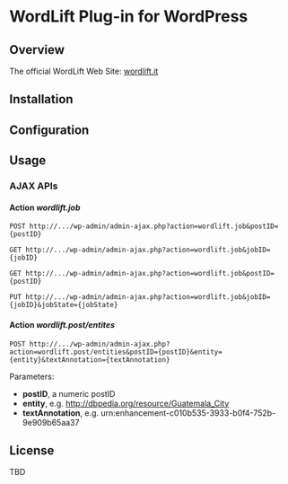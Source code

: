 WordLift Plug-in for WordPress
==============================

## Overview

The official WordLift Web Site: [wordlift.it](http://wordlift.it)

## Installation

## Configuration

## Usage

### AJAX APIs

#### Action *wordlift.job*

```
POST http://.../wp-admin/admin-ajax.php?action=wordlift.job&postID={postID}

GET http://.../wp-admin/admin-ajax.php?action=wordlift.job&jobID={jobID}

GET http://.../wp-admin/admin-ajax.php?action=wordlift.job&postID={postID}

PUT http://.../wp-admin/admin-ajax.php?action=wordlift.job&jobID={jobID}&jobState={jobState}
```

#### Action *wordlift.post/entites*

```
POST http://.../wp-admin/admin-ajax.php?action=wordlift.post/entities&postID={postID}&entity={entity}&textAnnotation={textAnnotation}
```

Parameters:

* **postID**, a numeric postID
* **entity**, e.g. http://dbpedia.org/resource/Guatemala_City
* **textAnnotation**, e.g. urn:enhancement-c010b535-3933-b0f4-752b-9e909b65aa37

## License

TBD
